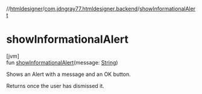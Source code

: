 //[htmldesigner](../../index.md)/[com.jdngray77.htmldesigner.backend](index.md)/[showInformationalAlert](show-informational-alert.md)

# showInformationalAlert

[jvm]\
fun [showInformationalAlert](show-informational-alert.md)(message: [String](https://kotlinlang.org/api/latest/jvm/stdlib/kotlin/-string/index.html))

Shows an Alert with a message and an OK button.

Returns once the user has dismissed it.
